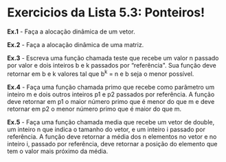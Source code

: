 # Exercicios da Lista 5.3: Ponteiros!

**Ex.1** - Faça a alocação dinâmica de um vetor.

**Ex.2** - Faça a alocação dinâmica de uma matriz.

**Ex.3** - Escreva uma função chamada teste que recebe um valor n passado por valor e dois inteiros b e k passados por “referência". Sua função deve retornar em b e k valores tal que b<sup>k</sup> = n e b seja o menor
possível.
                                         
**Ex.4** - Faça uma função chamada primo que recebe como parâmetro um inteiro m e dois outros inteiros p1 e p2 passados por referência. A função deve retornar em p1 o maior número primo que é menor do que m e deve retornar em p2 o menor número primo que é maior do que m.

**Ex.5** - Faça uma função chamada media que recebe um vetor de double, um inteiro n que indica o tamanho do vetor, e um inteiro i passado por referência. A função deve retornar a média dos n elementos no vetor e no inteiro i, passado por referência, deve retornar a posição do elemento que tem o valor mais próximo da média.
